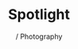 ---
title: Spotlight
subtitle: / Photography
link: https://www.behance.net/gallery/79325743/SPOTLIGHT
link-title: Spotlight
image-src: assets/images/spotlight.png
image-alt: Feet on the bathroom floor photo with red lighting
---
